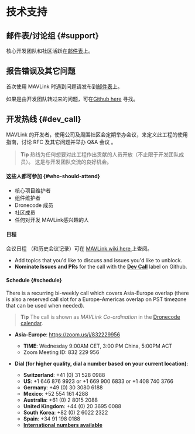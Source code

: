 # 技术支持

## 邮件表/讨论组 {#support}

核心开发团队和社区活跃在[邮件表](https://groups.google.com/forum/#!forum/mavlink)上。

## 报告错误及其它问题

首次使用 MAVLink 时遇到问题请发布到[邮件表](https://groups.google.com/forum/#!forum/mavlink)上。

如果是由开发团队转过来的问题，可在[Github here](https://github.com/mavlink/mavlink/issues) 寻找。

## 开发热线 {#dev_call}

MAVLink 的开发者，使用公司及周围社区会定期举办会议，来定义此工程的使用指南，讨论 RFC 及其它问题并举办 Q&A 会议 。

> **Tip** 热线为任何想要对此工程作出贡献的人员开放（不止限于开发团队成员）。 这是与开发团队交流的良好机会。

#### 这些人都可参加 {#who-should-attend}

* 核心项目维护者
* 组件维护者
* Dronecode 成员
* 社区成员
* 任何对开发 MAVLink感兴趣的人

#### 日程

会议日程 （和历史会议记录）可在 [MAVLink wiki here ](https://github.com/mavlink/mavlink/wiki#weekly-meetingsagendas) 上查阅。

* Add topics that you'd like to discuss and issues you'd like to unblock.
* **Nominate Issues and PRs** for the call with the [**Dev Call**](https://github.com/mavlink/mavlink/labels/Dev%20Call) label on Github.

#### Schedule {#schedule}

There is a recurring bi-weekly call which covers Asia-Europe overlap (there is also a reserved call slot for a Europe-Americas overlap on PST timezone that can be used when needed).

> **Tip** The call is shown as *MAVLink Co-ordination* in the [Dronecode calendar](https://www.dronecode.org/calendar/).

* **Asia-Europe**: <https://zoom.us/j/832229956> 
  * **TIME**: Wednesday 9:00AM CET, 3:00 PM China, 5:00PM ACT
  * Zoom Meeting ID: 832 229 956

* **Dial \(for higher quality, dial a number based on your current location\)**:
  
  * **Switzerland**: +41 \(0\) 31 528 0988
  * **US**: +1 646 876 9923 or +1 669 900 6833 or +1 408 740 3766
  * **Germany**: +49 \(0\) 30 3080 6188
  * **Mexico**: +52 554 161 4288
  * **Australia**: +61 \(0\) 2 8015 2088
  * **United Kingdom**: +44 \(0\) 20 3695 0088
  * **South Korea**: +82 \(0\) 2 6022 2322
  * **Spain**: +34 91 198 0188
  * [**International numbers available**](https://zoom.us/u/Q40ZTqiJ)